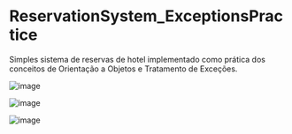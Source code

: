 # ReservationSystem_ExceptionsPractice
<p>Simples sistema de reservas de hotel implementado como prática dos conceitos de Orientação a Objetos e Tratamento de Exceções.</p>

![image](https://user-images.githubusercontent.com/80121288/171544741-bf3ebe95-0cda-4bc6-92d9-cab9371d3254.png)

![image](https://user-images.githubusercontent.com/80121288/171544795-693bde89-a3ba-4ce8-a3ab-398e62bfe433.png)

![image](https://user-images.githubusercontent.com/80121288/171544898-8b915768-1454-43dc-9642-2d81afcdf8a5.png)
